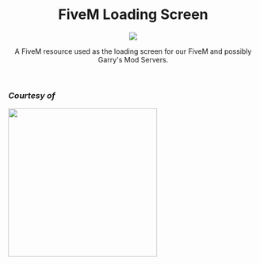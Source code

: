 <h1 align="center">FiveM Loading Screen</h1>
<p align="center">
  <a href="https://discord.gg/fallennetworks" target="_blank"><img src="https://img.shields.io/discord/261260904656535552?logo=discord" /></a>
</p>
<p align="center">A FiveM resource used as the loading screen for our FiveM and possibly Garry's Mod Servers.</p>
<br>

### *Courtesy of*
<img width="300" src="https://fallen-networks.com/styles/images/banner.png" />
